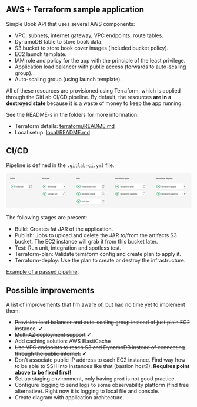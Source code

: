 ## AWS + Terraform sample application

Simple Book API that uses several AWS components:

 - VPC, subnets, internet gateway, VPC endpoints, route tables.
 - DynamoDB table to store book data.
 - S3 bucket to store book cover images (included bucket policy).
 - EC2 launch template.
 - IAM role and policy for the app with the principle of the least privilege.
 - Application load balancer with public access (forwards to auto-scaling group).
 - Auto-scaling group (using launch template).

All of these resources are provisioned using Terraform, which is applied through the 
GitLab CI/CD pipeline. By default, the resources **are in a destroyed state** because 
it is a waste of money to keep the app running.

See the README-s in the folders for more information:

 - Terraform details: [terraform/README.md](terraform/README.md)
 - Local setup: [local/README.md](local/README.md)

## CI/CD

Pipeline is defined in the `.gitlab-ci.yml` file.

![pipeline.png](images/pipeline.png)

The following stages are present:

 - Build: Creates fat JAR of the application.
 - Publish: Jobs to upload and delete the JAR to/from the artifacts S3 bucket. 
The EC2 instance will grab it from this bucket later.
 - Test: Run unit, integration and spotless test.
 - Terraform-plan: Validate terraform config and create plan to apply it.
 - Terraform-deploy: Use the plan to create or destroy the infrastructure.

[Example of a passed pipeline](https://git.epam.com/tamas_gaspar2/aws-sample-app/-/pipelines/2626341).

## Possible improvements

A list of improvements that I'm aware of, but had no time yet to implement 
them:

 - ~~Provision load balancer and auto-scaling group instead of just 
plain EC2 instance.~~ ✔
 - ~~Multi AZ deployment support~~ ✔
 - Add caching solution: AWS ElastiCache
 - ~~Use VPC endpoints to reach S3 and DynamoDB instead of connecting
through the public internet.~~ ✔
 - Don't associate public IP address to each EC2 instance. Find way how to be able to SSH 
into instances like that (bastion host?). **Requires point above to be fixed first!**
 - Set up staging environment, only having ``prod`` is not good practice.
 - Configure logging to send logs to some observability platform (find free 
alternative). Right now it is logging to local file and console.
 - Create diagram with application architecture.



